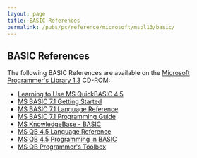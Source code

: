 ```yaml
---
layout: page
title: BASIC References
permalink: /pubs/pc/reference/microsoft/mspl13/basic/
---
```


BASIC References
----------------

The following BASIC References are available on the [Microsoft Programmer's Library 1.3](../) CD-ROM:

- [Learning to Use MS QuickBASIC 4.5](qblearn/)
- [MS BASIC 7.1 Getting Started](b7start/)
- [MS BASIC 7.1 Language Reference](b7lang/)
- [MS BASIC 7.1 Programming Guide](b7prog/)
- [MS KnowledgeBase - BASIC](kbase_b/)
- [MS QB 4.5 Language Reference](qblang/)
- [MS QB 4.5 Programming in BASIC](qbprog/)
- [MS QB Programmer's Toolbox](qbtools/)
